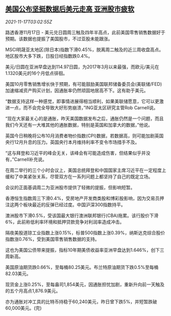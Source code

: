 <!--1637119863000-->
[美国公布坚挺数据后美元走高 亚洲股市疲软](https://cn.reuters.com/article/global-market-asia-stocks-1117-idCNKBS2I2087)
------

<div><i>2021-11-17T03:02:55Z</i></div><p>路透香港11月17日 - 美元兑日圆周三触及四年半高点，此前美国零售销售数据好于预期。该数据也提振了美国股市，不过亚股未能跟涨。</p><p>MSCI明晟亚太地区(除日本)指数下滑0.45%，脱离周二触及的近三周收盘高点。地区股市大多下跌，日股日经指数跌0.4%。</p><p>美元/日圆在亚洲早盘达到114.97日圆，为2017年3月以来最强，而欧元/美元在1.1320美元的16个月低点徘徊。</p><p>美国10月零售销售增长快于预期，有可能鼓励美国联邦储备委员会(美联储/FED)加速缩减资产购买计划，因通胀率仍然顽固地居高不下。这有助于美元。</p><p>“数据支持这样一种感觉，即事情进展得相当顺利，如果美联储愿意，它可以更激进一点，而不会完全导致大好形势崩溃，”ING亚太区研究主管Rob Carnell说。</p><p>“现在大家最关心的是通胀，昨天美国数据发布之后，通胀仍然是一个问题，而且我们今天还有一大堆其他的通胀数据，特别是英国和加拿大的数据，”他说。</p><p>英国今日稍晚将公布10月消费者物价指数(CPI)数据，若数据高，则可能加剧英国央行12月升息的压力。英国央行本月维持利率不变令市场措手不及。</p><p>“这与拜登和习近平的峰会无关，该峰会有可能造成伤害，但结果似乎并没有，”Carnell补充说。</p><p>在周二举行的三个小时会议上，美国总统拜登和中国国家主席习近平在一定程度上缓和了中美紧张关系，尽管双方在一系列问题上都坚持了自己的既定立场。</p><p>会议的正面基调周二为亚洲股市提供了轻微的提振，但影响短暂。</p><p>香港恒生指数周三下滑0.4%，受房地产开发商类股和博彩股影响，因为交易员押注这两个板块最近的反弹已经过度。中国沪深300指数持平。</p><p>澳洲股市下滑0.5%，受该国最大银行澳洲联邦银行(CBA)拖累。该行股价下滑6%，此前称低利率环境和抵押贷款竞争对利润率造成冲击。</p><p>隔夜美股道琼工业指数上涨0.15%，标普500指数上涨0.39%，纳斯达克综合股价指数涨0.76%，受到美国零售销售数据的支持。</p><p>这也为美国公债带来提振，指标10年期美债收益率亚洲早盘达到1.646%，创下三周新高。</p><p>美国原油期货跌0.66%，至每桶80.25美元。布兰特原油期货下跌0.5%至每桶82.03美元。</p><p>现货金上涨0.25%，至每盎司1,854美元，因通胀担忧加剧，重新升向前一天触及的五个月高点1,876.9美元。</p><p>亦为通胀对冲工具的比特币持稳于60,240美元，昨日曾下跌5%，并短暂跌破60,000美元。(完)</p>
